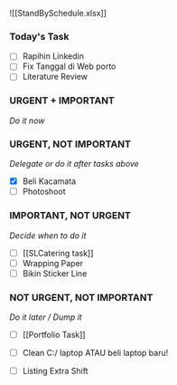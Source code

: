 []()![[StandBySchedule.xlsx]]
### Today's Task
- [ ] Rapihin Linkedin
- [ ] Fix Tanggal di Web porto
- [ ] Literature Review

### URGENT + IMPORTANT
*Do it now*

### URGENT, NOT IMPORTANT
*Delegate or do it after tasks above*
- [x] Beli Kacamata
- [ ] Photoshoot

### IMPORTANT, NOT URGENT
*Decide when to do it*
- [ ] [[SLCatering task]]
- [ ] Wrapping Paper
- [ ] Bikin Sticker Line

### NOT URGENT, NOT IMPORTANT
*Do it later / Dump it*
- [ ] [[Portfolio Task]]
- [ ] Clean C:/ laptop ATAU beli laptop baru!
- [ ] Listing Extra Shift


